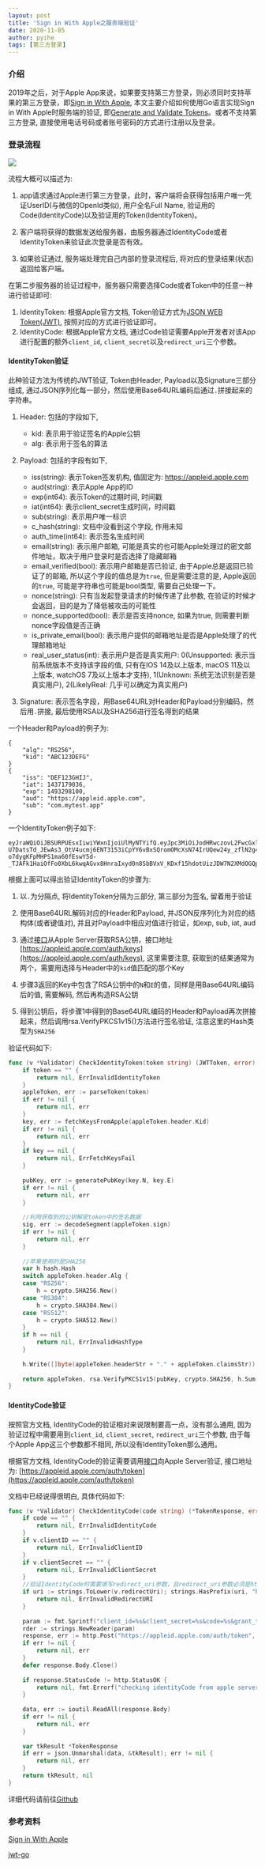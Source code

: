 ```yaml
---
layout: post
title: 'Sign in With Apple之服务端验证'
date: 2020-11-05
author: pyihe
tags: [第三方登录]
---
```


### 介绍

2019年之后，对于Apple App来说，如果要支持第三方登录，则必须同时支持苹果的第三方登录，即[Sign in With Apple](https://developer.apple.com/sign-in-with-apple/), 本文主要介绍如何使用Go语言实现Sign in With Apple时服务端的验证, 即[Generate and Validate Tokens](https://developer.apple.com/documentation/sign_in_with_apple/generate_and_validate_tokens)。或者不支持第三方登录, 直接使用电话号码或者账号密码的方式进行注册以及登录。

### 登录流程

![](/assets/img/2020-11-05/apple_work_flow.png)

流程大概可以描述为: 

1. app请求通过Apple进行第三方登录，此时，客户端将会获得包括用户唯一凭证UserID(与微信的OpenId类似), 用户全名Full Name, 验证用的Code(IdentityCode)以及验证用的Token(IdentityToken)。

2. 客户端将获得的数据发送给服务器，由服务器通过IdentityCode或者IdentityToken来验证此次登录是否有效。

3. 如果验证通过, 服务端处理完自己内部的登录流程后, 将对应的登录结果(状态)返回给客户端。

在第二步服务器的验证过程中，服务器只需要选择Code或者Token中的任意一种进行验证即可: 

1. IdentityToken: 根据Apple官方文档, Token验证方式为[JSON WEB Token(JWT)](https://developer.apple.com/documentation/sign_in_with_apple/generate_and_validate_tokens), 按照对应的方式进行验证即可。
2. IdentityCode: 根据Apple官方文档, 通过Code验证需要Apple开发者对该App进行配置的额外`client_id`, `client_secret`以及`redirect_uri`三个参数。

#### IdentityToken验证

此种验证方法为传统的JWT验证, Token由Header, Payload以及Signature三部分组成, 通过JSON序列化每一部分，然后使用Base64URL编码后通过`.`拼接起来的字符串。 

1. Header: 包括的字段如下, 

    * kid: 表示用于验证签名的Apple公钥
    * alg: 表示用于签名的算法

2. Payload: 包括的字段有如下, 
    
    * iss(string): 表示Token签发机构, 值固定为: https://appleid.apple.com
    * aud(string): 表示Apple App的ID
    * exp(int64): 表示Token的过期时间, 时间戳
    * iat(int64): 表示client_secret生成时间，时间戳
    * sub(string): 表示用户唯一标识
    * c_hash(string): 文档中没看到这个字段, 作用未知
    * auth_time(int64): 表示签名生成时间
    * email(string): 表示用户邮箱, 可能是真实的也可能Apple处理过的密文邮件地址，取决于用户登录时是否选择了隐藏邮箱
    * email_verified(bool): 表示用户邮箱是否已验证, 由于Apple总是返回已验证了的邮箱, 所以这个字段的值总是为`true`, 但是需要注意的是, Apple返回的`true`, 可能是字符串也可能是bool类型, 需要自己处理一下。
    * nonce(string): 只有当发起登录请求的时候传递了此参数, 在验证的时候才会返回，目的是为了降低被攻击的可能性
    * nonce_supported(bool): 表示是否支持nonce, 如果为true, 则需要判断nonce字段值是否正确
    * is_private_email(bool): 表示用户提供的邮箱地址是否是Apple处理了的代理邮箱地址
    * real_user_status(int): 表示用户是否是真实用户: 0(Unsupported: 表示当前系统版本不支持该字段的值, 只有在IOS 14及以上版本, macOS 11及以上版本, watchOS 7及以上版本才支持), 1(Unknown: 系统无法识别是否是真实用户), 2(LikelyReal: 几乎可以确定为真实用户)

3. Signature: 表示签名字段，用Base64URL对Header和Payload分别编码，然后用`.`拼接, 最后使用RSA以及SHA256进行签名得到的结果

一个Header和Payload的例子为: 

```
{
    "alg": "RS256",
    "kid": "ABC123DEFG"
}
{
    "iss": "DEF123GHIJ",
    "iat": 1437179036,
    "exp": 1493298100,
    "aud": "https://appleid.apple.com",
    "sub": "com.mytest.app"
}
```

一个IdentityToken例子如下:

```
eyJraWQiOiJBSURPUEsxIiwiYWxnIjoiUlMyNTYifQ.eyJpc3MiOiJodHRwczovL2FwcGxlaWQuYXBwbGUuY29tIiwiYXVkIjoiY29tLmZ1bi5BcHBsZUxvZ2luIiwiZXhwIjoxNTY4NzIxNzY5LCJpYXQiOjE1Njg3MjExNjksInN1YiI6IjAwMDU4MC4wODdjNTU0ZGNlMzU0NjZmYTg1YzVhNWQ1OTRkNTI4YS4wODAxIiwiY19oYXNoIjoiel9KY0RscFczQjJwN3ExR0Nna1JaUSIsImF1dGhfdGltZSI6MTU2ODcyMTE2OX0.WmSa4LzOzYsdwTqAJ_8mub4Ls3eyFkxZoGLoy-U7DatsTd_JEwAs3_OtV4ucmj6ENT3153iCpYY6vBxSQromOMcXsN74IrUQew24y_zflN2g4yU8ZVvBCbTrR_6p9f2fbeWjZiyNcbPCha0dv45E3vBjyHhmffWnk3vyndBBiwwuqod4pyCZ3UECf6Vu-o7dygKFpMHPS1ma60fEswY5d-_TJAFk1HaiOfFo0XbL6kwqAGvx8HnraIxyd0n8SbBVxV_KDxf15hdotUizJDW7N2XMdOGQpNFJim9SrEeBhn9741LWqkWCgkobcvYBZsrvnUW6jZ87SLi15rvIpq8_fw
``` 

根据上面可以得出验证IdentityToken的步骤为: 

1. 以`.`为分隔点, 将IdentityToken分隔为三部分, 第三部分为签名, 留着用于验证

2. 使用Base64URL解码对应的Header和Payload, 并JSON反序列化为对应的结构体(或者键值对), 并且对Payload中相应对值进行验证，如exp, sub, iat, aud

3. 通过[接口](https://developer.apple.com/documentation/sign_in_with_apple/fetch_apple_s_public_key_for_verifying_token_signature)从Apple Server获取RSA公钥，接口地址[https://appleid.apple.com/auth/keys](https://appleid.apple.com/auth/keys), 这里需要注意, 获取到的结果通常为两个，需要用选择与Header中的`kid`值匹配的那个Key

4. 步骤3返回的Key中包含了RSA公钥中的`N`和`E`的值，同样是用Base64URL编码后的值, 需要解码, 然后再构造RSA公钥

5. 得到公钥后，将步骤1中得到的Base64URL编码的Header和Payload再次拼接起来，然后调用rsa.VerifyPKCS1v15()方法进行签名验证, 注意这里的Hash类型为`SHA256`

验证代码如下: 

```go
func (v *Validator) CheckIdentityToken(token string) (JWTToken, error) {
    if token == "" {
        return nil, ErrInvalidIdentityToken
    }
    appleToken, err := parseToken(token)
    if err != nil {
        return nil, err
    }
    key, err := fetchKeysFromApple(appleToken.header.Kid)
    if err != nil {
        return nil, err
    }
    if key == nil {
        return nil, ErrFetchKeysFail
    }
    
    pubKey, err := generatePubKey(key.N, key.E)
    if err != nil {
        return nil, err
    }
    
    //利用获取到的公钥解密token中的签名数据
    sig, err := decodeSegment(appleToken.sign)
    if err != nil {
        return nil, err
    }
    
    //苹果使用的是SHA256
    var h hash.Hash
    switch appleToken.header.Alg {
    case "RS256":
        h = crypto.SHA256.New()
    case "RS384":
        h = crypto.SHA384.New()
    case "RS512":
        h = crypto.SHA512.New()
    }
    if h == nil {
        return nil, ErrInvalidHashType
    }
    
    h.Write([]byte(appleToken.headerStr + "." + appleToken.claimsStr))
    
    return appleToken, rsa.VerifyPKCS1v15(pubKey, crypto.SHA256, h.Sum(nil), sig)
}
```

#### IdentityCode验证

按照官方文档, IdentityCode的验证相对来说限制要高一点，没有那么通用, 因为验证过程中需要用到`client_id`, `client_secret`, `redirect_uri`三个参数, 由于每个Apple App这三个参数都不相同, 所以没有IdentityToken那么通用。

根据官方文档, IdentityCode的验证需要调用[接口](https://developer.apple.com/documentation/sign_in_with_apple/generate_and_validate_tokens)向Apple Server验证, 接口地址为: [https://appleid.apple.com/auth/token](https://appleid.apple.com/auth/token)

文档中已经说得很明白, 具体代码如下: 

```go
func (v *Validator) CheckIdentityCode(code string) (*TokenResponse, error) {
    if code == "" {
        return nil, ErrInvalidIdentityCode
    }
    if v.clientID == "" {
        return nil, ErrInvalidClientID
    }
    if v.clientSecret == "" {
        return nil, ErrInvalidClientSecret
    }
    //验证IdentityCode时需要填写redirect_uri参数，且redirect_uri参数必须是https协议
    if uri := strings.ToLower(v.redirectUri); strings.HasPrefix(uri, "https://") {
        return nil, ErrInvalidRedirectURI
    }
    
    param := fmt.Sprintf("client_id=%s&client_secret=%s&code=%s&grant_type=authorization_code&redirect_uri=%s", v.clientID, v.clientSecret, code, v.redirectUri)
    rder := strings.NewReader(param)
    response, err := http.Post("https://appleid.apple.com/auth/token", "application/x-www-form-urlencoded", rder)
    if err != nil {
        return nil, err
    }
    defer response.Body.Close()
    
    if response.StatusCode != http.StatusOK {
        return nil, fmt.Errorf("checking identityCode from apple server fail: %d", response.StatusCode)
    }
    
    data, err := ioutil.ReadAll(response.Body)
    if err != nil {
        return nil, err
    }
    
    var tkResult *TokenResponse
    if err = json.Unmarshal(data, &tkResult); err != nil {
        return nil, err
    }
    return tkResult, nil
}
```

详细代码请前往[Github](https://github.com/pyihe/apple_validator)

### 参考资料

[Sign in With Apple](https://developer.apple.com/sign-in-with-apple/)

[jwt-go](https://github.com/dgrijalva/jwt-go)


